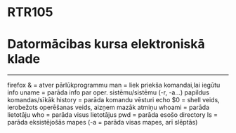 # RTR105
# Datormācibas kursa elektroniskā klade
<hr /> firefox & = atver pārlūkprogrammu
man = liek priekša komandai,lai iegūtu info
uname = parāda info par oper. sistēmu/sistēmu (-r, -a...) papildus komandas/sīkāk
history = parāda komandu vēsturi
echo $0 = shell veids, ierobežots operēšanas veids, aizņem mazāk atmiņu
whoami = parāda lietotāju
who = parāda visus lietotājus
pwd = parāda esošo directory
ls = parāda eksistējošās mapes (-a = parāda visas mapes, arī slēptās)


